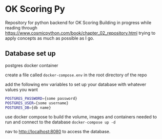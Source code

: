 # OK Scoring Py

Repository for python backend for OK Scoring
Building in progress while reading through <https://www.cosmicpython.com/book/chapter_02_repository.html>
trying to apply concepts as much as possible as I go.

## Database set up

postgres docker container

create a file called `docker-compose.env` in the root directory of the repo

add the following env variables to set up your database with whatever values you want

```bash
POSTGRES_PASSWORD={some password}
POSTGRES_USER={some username}
POSTGRES_DB={db name}
```

use docker compose to build the volume, images and containers needed to run and connect to the database
`docker-compose up -d`

nav to <http://localhost:8080> to access the database.